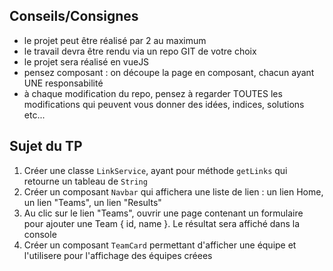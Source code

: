 ## Conseils/Consignes

- le projet peut être réalisé par 2 au maximum
- le travail devra être rendu via un repo GIT de votre choix
- le projet sera réalisé en vueJS
- pensez composant : on découpe la page en composant, chacun ayant UNE responsabilité
- à chaque modification du repo, pensez à regarder TOUTES les modifications qui peuvent vous donner des idées, indices, solutions etc...

## Sujet du TP

1) Créer une classe `LinkService`, ayant pour méthode `getLinks` qui retourne un tableau de `String`
2) Créer un composant `Navbar` qui affichera une liste de lien : un lien Home, un lien "Teams", un lien "Results"
3) Au clic sur le lien "Teams", ouvrir une page contenant un formulaire pour ajouter une Team { id, name }. Le résultat sera affiché dans la console
4) Créer un composant `TeamCard` permettant d'afficher une équipe et l'utilisere pour l'affichage des équipes créees